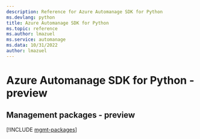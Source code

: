 ```yaml
---
description: Reference for Azure Automanage SDK for Python
ms.devlang: python
title: Azure Automanage SDK for Python
ms.topic: reference
ms.author: lmazuel
ms.service: automanage
ms.data: 10/31/2022
author: lmazuel
---
```

# Azure Automanage SDK for Python - preview

## Management packages - preview
[!INCLUDE [mgmt-packages](automanage-mgmt-index.md)]